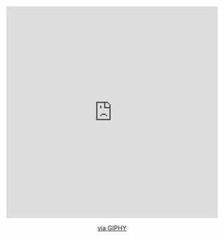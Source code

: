 <div id="header" align="center">
  <iframe src="https://giphy.com/embed/elrFAUtV7ZOH7TSPhF" width="480" height="480" frameBorder="0" class="giphy-embed" allowFullScreen></iframe><p><a href="https://giphy.com/gifs/hyperrpg-twitch-hyper-rpg-kollok-elrFAUtV7ZOH7TSPhF">via GIPHY</a></p>
</div>
